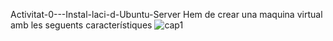  Activitat-0---Instal-laci-d-Ubuntu-Server
Hem de crear una maquina virtual amb les seguents característiques
![cap1](https://github.com/user-attachments/assets/fcd2bb64-6dbe-46eb-9304-809235315c45)


